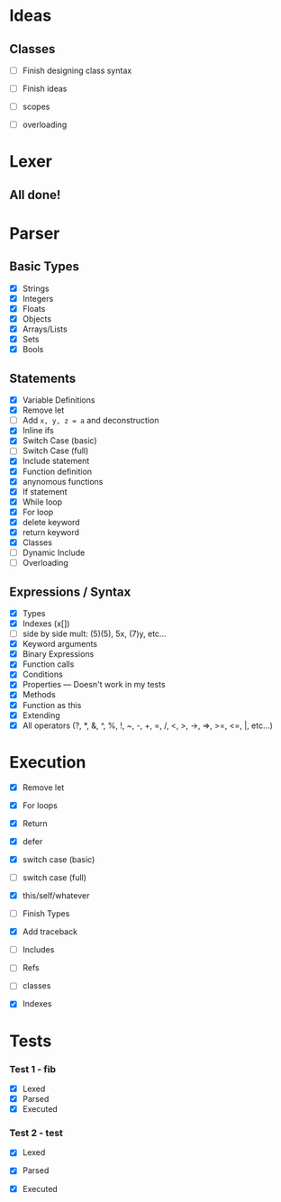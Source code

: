 # Ideas
## Classes
- [ ] Finish designing class syntax
- [ ] Finish ideas
- [ ] scopes
- [ ] overloading



# Lexer
## All done!

# Parser
## Basic Types
 - [x] Strings
 - [x] Integers
 - [x] Floats
 - [x] Objects
 - [x] Arrays/Lists
 - [x] Sets
 - [x] Bools

## Statements
 - [x] Variable Definitions
 - [x] Remove let
 - [ ] Add `x, y, z = a` and deconstruction
 - [x] Inline ifs
 - [x] Switch Case (basic)
 - [ ] Switch Case (full)
 - [x] Include statement
 - [x] Function definition
 - [x] anynomous functions 
 - [x] If statement
 - [x] While loop
 - [x] For loop
 - [x] delete keyword
 - [x] return keyword
 - [x] Classes
 - [ ] Dynamic Include
 - [ ] Overloading

## Expressions / Syntax
 - [x] Types
 - [x] Indexes (x[])
 - [ ] side by side mult: (5)(5), 5x, (7)y, etc...
 - [x] Keyword arguments
 - [x] Binary Expressions
 - [x] Function calls
 - [x] Conditions
 - [x] Properties — Doesn't work in my tests
 - [x] Methods
 - [x] Function as this
 - [x] Extending
 - [x] All operators (?, *, &, ^, %, !, ~, -, +, =, /, <, >, ->, =>, >=, <=, |, etc...)

# Execution
- [x] Remove let 
- [x] For loops
- [x] Return
- [x] defer
- [x] switch case (basic)
- [ ] switch case (full)
- [x] this/self/whatever
- [ ] Finish Types
- [x] Add traceback
- [ ] Includes
- [ ] Refs
- [ ] classes
- [x] Indexes



# Tests
### Test 1 - fib
- [x] Lexed
- [x] Parsed
- [x] Executed

### Test 2 - test
- [x] Lexed
- [x] Parsed
- [x] Executed
 